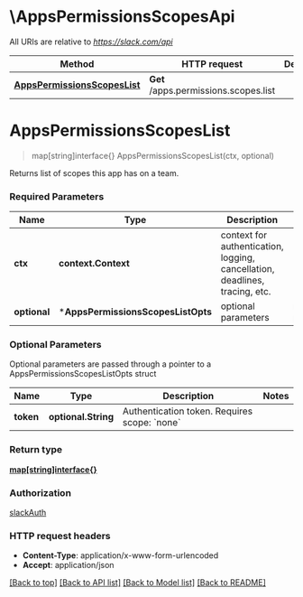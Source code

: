 # \AppsPermissionsScopesApi

All URIs are relative to *https://slack.com/api*

Method | HTTP request | Description
------------- | ------------- | -------------
[**AppsPermissionsScopesList**](AppsPermissionsScopesApi.md#AppsPermissionsScopesList) | **Get** /apps.permissions.scopes.list | 


# **AppsPermissionsScopesList**
> map[string]interface{} AppsPermissionsScopesList(ctx, optional)


Returns list of scopes this app has on a team.

### Required Parameters

Name | Type | Description  | Notes
------------- | ------------- | ------------- | -------------
 **ctx** | **context.Context** | context for authentication, logging, cancellation, deadlines, tracing, etc.
 **optional** | ***AppsPermissionsScopesListOpts** | optional parameters | nil if no parameters

### Optional Parameters
Optional parameters are passed through a pointer to a AppsPermissionsScopesListOpts struct

Name | Type | Description  | Notes
------------- | ------------- | ------------- | -------------
 **token** | **optional.String**| Authentication token. Requires scope: &#x60;none&#x60; | 

### Return type

[**map[string]interface{}**](interface{}.md)

### Authorization

[slackAuth](../README.md#slackAuth)

### HTTP request headers

 - **Content-Type**: application/x-www-form-urlencoded
 - **Accept**: application/json

[[Back to top]](#) [[Back to API list]](../README.md#documentation-for-api-endpoints) [[Back to Model list]](../README.md#documentation-for-models) [[Back to README]](../README.md)

